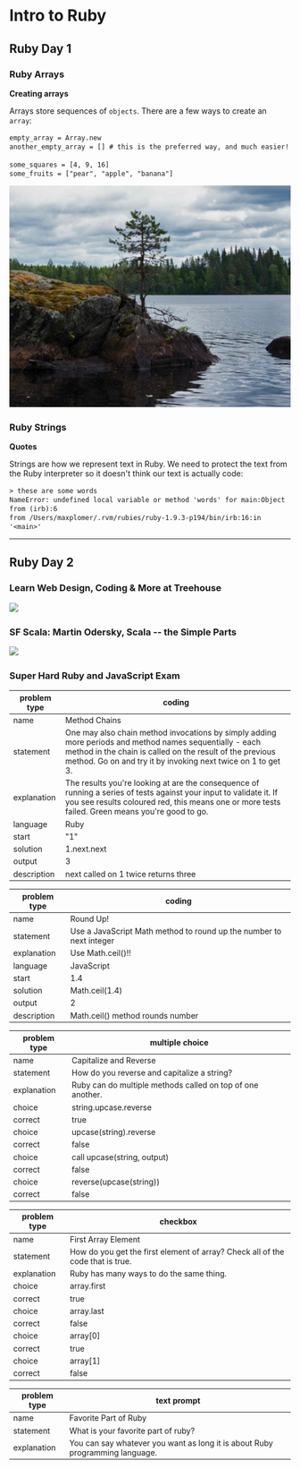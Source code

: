 Intro to Ruby
================================================================================

## Ruby Day 1

### Ruby Arrays

**Creating arrays**

Arrays store sequences of `objects`. There are a few ways to create an `array`:

    empty_array = Array.new
    another_empty_array = [] # this is the preferred way, and much easier!

    some_squares = [4, 9, 16]
    some_fruits = ["pear", "apple", "banana"]

![](pic.png)

### Ruby Strings

**Quotes**

Strings are how we represent text in Ruby. We need to protect the text from the Ruby interpreter so it doesn't think our text is actually code:

    > these are some words
    NameError: undefined local variable or method 'words' for main:Object
    from (irb):6
    from /Users/maxplomer/.rvm/rubies/ruby-1.9.3-p194/bin/irb:16:in '<main>'

********************************************************************************

## Ruby Day 2

### Learn Web Design, Coding & More at Treehouse

[![](http://img.youtube.com/vi/ZUAg51kA42M/0.jpg)](http://www.youtube.com/watch?v=ZUAg51kA42M)

### SF Scala: Martin Odersky, Scala -- the Simple Parts

[![](http://img.youtube.com/vi/ecekSCX3B4Q/0.jpg)](http://www.youtube.com/watch?v=ecekSCX3B4Q)

### Super Hard Ruby and JavaScript Exam

| problem type | coding                                         
|--------------|--------------------------------------------------------
| name         | Method Chains
| statement    | One may also chain method invocations by simply adding more periods and method names sequentially - each method in the chain is called on the result of the previous method. Go on and try it by invoking next twice on 1 to get 3.
| explanation  | The results you're looking at are the consequence of running a series of tests against your input to validate it. If you see results coloured red, this means one or more tests failed. Green means you're good to go.
| language     | Ruby
| start        | "1"
| solution     | 1.next.next
| output       | 3
| description  | next called on 1 twice returns three


| problem type | coding                                         
|--------------|--------------------------------------------------------
| name         | Round Up!
| statement    | Use a JavaScript Math method to round up the number to next integer
| explanation  | Use Math.ceil()!!
| language     | JavaScript
| start        | 1.4
| solution     | Math.ceil(1.4)
| output       | 2
| description  | Math.ceil() method rounds number


| problem type | multiple choice                                         
|--------------|--------------------------------------------------------
| name         | Capitalize and Reverse
| statement    | How do you reverse and capitalize a string?
| explanation  | Ruby can do multiple methods called on top of one another.
| choice       | string.upcase.reverse
| correct      | true
| choice       | upcase(string).reverse
| correct      | false
| choice       | call upcase(string, output)
| correct      | false
| choice       | reverse(upcase(string))
| correct      | false


| problem type | checkbox                                         
|--------------|--------------------------------------------------------
| name         | First Array Element
| statement    | How do you get the first element of array? Check all of the code that is true.
| explanation  | Ruby has many ways to do the same thing.
| choice       | array.first
| correct      | true
| choice       | array.last
| correct      | false
| choice       | array[0]
| correct      | true
| choice       | array[1]
| correct      | false


| problem type | text prompt                                         
|--------------|--------------------------------------------------------
| name         | Favorite Part of Ruby
| statement    | What is your favorite part of ruby?
| explanation  | You can say whatever you want as long it is about Ruby programming language.

